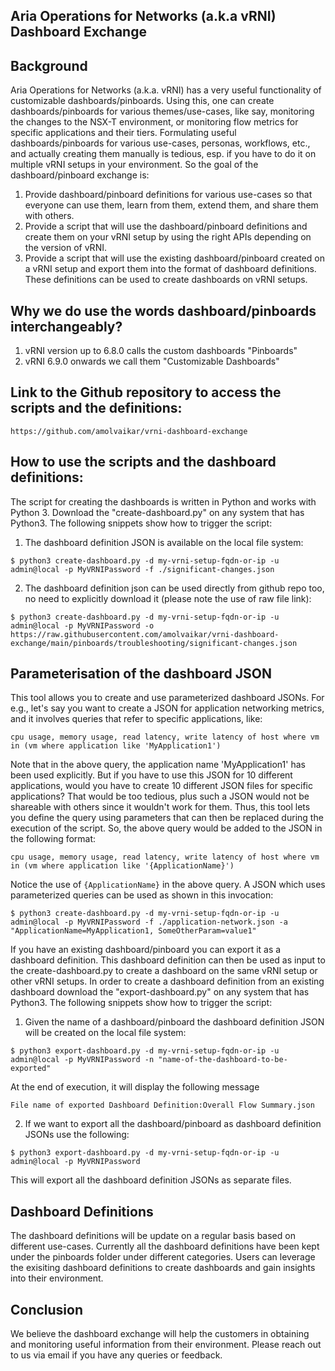 ## Aria Operations for Networks (a.k.a vRNI) Dashboard Exchange

## Background
Aria Operations for Networks (a.k.a. vRNI) has a very useful functionality of customizable dashboards/pinboards.
Using this, one can create dashboards/pinboards for various themes/use-cases, like say, monitoring the changes to the NSX-T environment, or monitoring flow metrics for specific applications and their tiers.
Formulating useful dashboards/pinboards for various use-cases, personas, workflows, etc., and actually creating them manually is tedious, esp. if you have to do it on multiple vRNI setups in your environment.
So the goal of the dashboard/pinboard exchange is:
1. Provide dashboard/pinboard definitions for various use-cases so that everyone can use them, learn from them, extend them, and share them with others.
2. Provide a script that will use the dashboard/pinboard definitions and create them on your vRNI setup by using the right APIs depending on the version of vRNI.
3. Provide a script that will use the existing dashboard/pinboard created on a vRNI setup and export them into the format of dashboard definitions. These definitions can be used to create dashboards on vRNI setups.

## Why we do use the words dashboard/pinboards interchangeably?
1. vRNI version up to 6.8.0 calls the custom dashboards "Pinboards"
2. vRNI 6.9.0 onwards we call them "Customizable Dashboards"

## Link to the Github repository to access the scripts and the definitions:

```https://github.com/amolvaikar/vrni-dashboard-exchange```

## How to use the scripts and the dashboard definitions:
The script for creating the dashboards is written in Python and works with Python 3.
Download the "create-dashboard.py" on any system that has Python3.
The following snippets show how to trigger the script:

1. The dashboard definition JSON is available on the local file system:
```commandline
$ python3 create-dashboard.py -d my-vrni-setup-fqdn-or-ip -u admin@local -p MyVRNIPassword -f ./significant-changes.json
```

2. The dashboard definition json can be used directly from github repo too, no need to explicitly download it (please note the use of raw file link):
```commandline
$ python3 create-dashboard.py -d my-vrni-setup-fqdn-or-ip -u admin@local -p MyVRNIPassword -o https://raw.githubusercontent.com/amolvaikar/vrni-dashboard-exchange/main/pinboards/troubleshooting/significant-changes.json
```

## Parameterisation of the dashboard JSON
This tool allows you to create and use parameterized dashboard JSONs.
For e.g., let's say you want to create a JSON for application networking metrics, and it involves queries that refer to
specific applications, like:

```cpu usage, memory usage, read latency, write latency of host where vm in (vm where application like 'MyApplication1')```

Note that in the above query, the application name 'MyApplication1' has been used explicitly.
But if you have to use this JSON for 10 different applications, would you have to create 10 different JSON files for specific applications?
That would be too tedious, plus such a JSON would not be shareable with others since it wouldn't work for them.
Thus, this tool lets you define the query using parameters that can then be replaced during the execution of the script.
So, the above query would be added to the JSON in the following format:

```cpu usage, memory usage, read latency, write latency of host where vm in (vm where application like '{ApplicationName}')```

Notice the use of `{ApplicationName}` in the above query.
A JSON which uses parameterized queries can be used as shown in this invocation:
```commandline
$ python3 create-dashboard.py -d my-vrni-setup-fqdn-or-ip -u admin@local -p MyVRNIPassword -f ./application-network.json -a "ApplicationName=MyApplication1, SomeOtherParam=value1"
```

If you have an existing dashboard/pinboard you can export it as a dashboard definition. This dashboard definition can then be used as input to the create-dashboard.py to create a dashboard on the same vRNI setup or other vRNI setups.
In order to create a dashboard definition from an existing dashboard download the "export-dashboard.py" on any system that has Python3.
The following snippets show how to trigger the script:

1. Given the name of a dashboard/pinboard the dashboard definition JSON will be created on the local file system:
```commandline
$ python3 export-dashboard.py -d my-vrni-setup-fqdn-or-ip -u admin@local -p MyVRNIPassword -n "name-of-the-dashboard-to-be-exported"
```
At the end of execution, it will display the following message

```File name of exported Dashboard Definition:Overall Flow Summary.json```

2. If we want to export all the dashboard/pinboard as dashboard definition JSONs use the following:
```commandline
$ python3 export-dashboard.py -d my-vrni-setup-fqdn-or-ip -u admin@local -p MyVRNIPassword
```
This will export all the dashboard definition JSONs as separate files.

## Dashboard Definitions
The dashboard definitions will be update on a regular basis based on different use-cases. Currently all the dashboard definitions have been kept under the pinboards folder under different categories.
Users can leverage the exisiting dashboard definitions to create dashboards and gain insights into their environment.

## Conclusion
We believe the dashboard exchange will help the customers in obtaining and monitoring useful information from their environment.
Please reach out to us via email if you have any queries or feedback.



